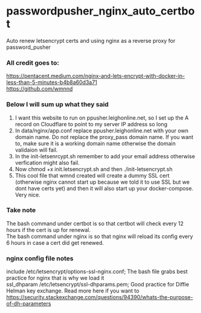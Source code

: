 # passwordpusher_nginx_auto_certbot
Auto renew letsencrypt certs and using nginx as a reverse proxy for password_pusher

### All credit goes to:
https://pentacent.medium.com/nginx-and-lets-encrypt-with-docker-in-less-than-5-minutes-b4b8a60d3a71  
https://github.com/wmnnd

### Below I will sum up what they said
1. I want this website to run on ppusher.leighonline.net, so I set up the A record on Cloudflare to point to my server IP address so long  
2. In data/nginx/app.conf replace ppusher.leighonline.net with your own domain name. Do not replace the proxy_pass domain name. If you want to, make sure it is a working domain name otherwise the domain validaion will fail.  
3. In the init-letsenrcypt.sh remember to add your email address otherwise verfication might also fail.  
4. Now chmod +x init.letsencrypt.sh and then ./init-letsencrypt.sh  
5. This cool file that wmnd created will create a dummy SSL cert (otherwise nginx cannot start up because we told it to use SSL but we dont have certs yet) and then it will also start up your docker-compose. Very nice.  

### Take note
The bash command under certbot is so that certbot will check every 12 hours if the cert is up for renewal.  
The bash command under nginx is so that nginx will reload its config every 6 hours in case a cert did get renewed.  

### nginx config file notes
include /etc/letsencrypt/options-ssl-nginx.conf;  The bash file grabs best practice for nginx that is why we load it  
ssl_dhparam /etc/letsencrypt/ssl-dhparams.pem;  Good practice for Diffie Helman key exchange. Read more here if you want to https://security.stackexchange.com/questions/94390/whats-the-purpose-of-dh-parameters





